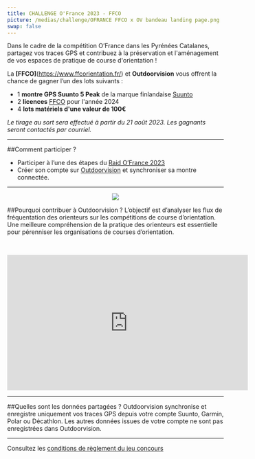 ```yaml
---
title: CHALLENGE O'France 2023 - FFCO
picture: /medias/challenge/OFRANCE FFCO x OV bandeau landing page.png
swap: false
---
```


Dans le cadre de la compétition O’France dans les Pyrénées Catalanes, partagez vos traces GPS et contribuez à la préservation et l'aménagement de vos espaces de pratique de course d'orientation !

<participate></participate>


La **[FFCO]**(https://www.ffcorientation.fr/) et **Outdoorvision** vous offrent la chance de gagner l’un des lots suivants :  


- 1 **montre GPS Suunto 5 Peak** de la marque finlandaise [Suunto](https://www.suunto.com/fr-fr/)
- 2  **licences** [FFCO](https://www.ffcorientation.fr/) pour l'année 2024
- 4 **lots matériels d'une valeur de 100€** 


*Le tirage au sort sera effectué à partir du 21 août 2023. Les gagnants seront contactés par courriel.*

---

##Comment participer ?
- Participer à l’une des étapes du [Raid O’France 2023](https://foot-2023.o-france.fr/fr/home)
- Créer son compte sur [Outdoorvision](https://staging-auth.outdoorvision.fr/auth/realms/PRNSN/protocol/openid-connect/registrations?client_id=back1-outdoorgeovision-prnsn&response_type=code&redirect_uri=https://staging-back.outdoorvision.fr/auth/done/&scope=openid) et synchroniser sa montre connectée.

---

<p align="center">
  <img src="/medias/challenge-FFCO-02.jpg">
</p>

##Pourquoi contribuer à Outdoorvision ?
L’objectif est d’analyser les flux de fréquentation des orienteurs sur les compétitions de course d’orientation. 
Une meilleure compréhension de la pratique des orienteurs est essentielle pour pérenniser les organisations de courses d’orientation.

&nbsp;
<p align="center">
<iframe width="560" height="315" src="https://www.youtube.com/embed/Sua7VDlhBs4" title="YouTube video player" frameborder="0" allow="accelerometer; autoplay; clipboard-write; encrypted-media; gyroscope; picture-in-picture" allowfullscreen></iframe>
</p>


---

##Quelles sont les données partagées ?
Outdoorvision synchronise et enregistre uniquement vos traces GPS depuis votre compte Suunto, Garmin, Polar ou Décathlon. Les autres données issues de votre compte ne sont pas enregistrées dans Outdoorvision.

---

Consultez les [conditions de règlement du jeu concours](/medias/challenge/Strava-FFA-Reglement.pdf)
<participate></participate>
